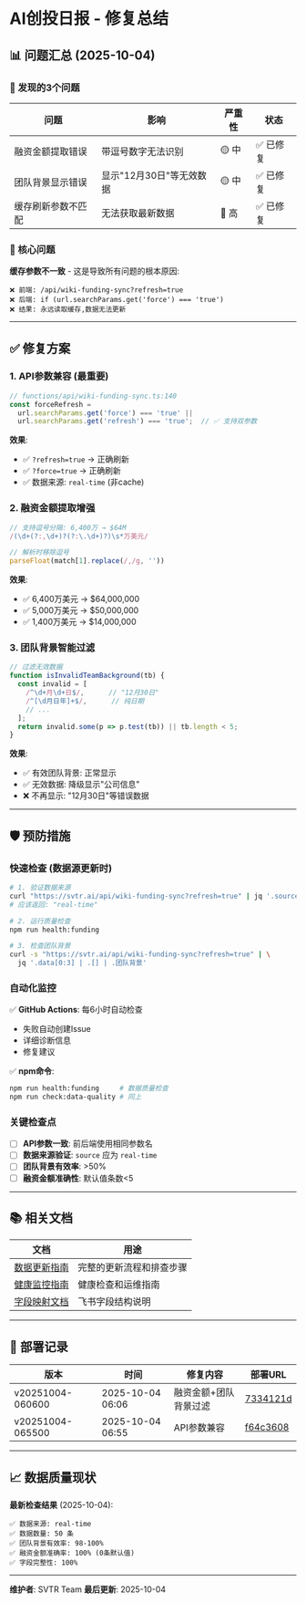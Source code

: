 # AI创投日报 - 修复总结

## 📊 问题汇总 (2025-10-04)

### 🐛 发现的3个问题

| 问题 | 影响 | 严重性 | 状态 |
|------|------|--------|------|
| 融资金额提取错误 | 带逗号数字无法识别 | 🟡 中 | ✅ 已修复 |
| 团队背景显示错误 | 显示"12月30日"等无效数据 | 🟡 中 | ✅ 已修复 |
| 缓存刷新参数不匹配 | 无法获取最新数据 | 🔴 高 | ✅ 已修复 |

### 🎯 核心问题

**缓存参数不一致** - 这是导致所有问题的根本原因:

```
❌ 前端: /api/wiki-funding-sync?refresh=true
❌ 后端: if (url.searchParams.get('force') === 'true')
❌ 结果: 永远读取缓存,数据无法更新
```

---

## ✅ 修复方案

### 1. API参数兼容 (最重要)

```typescript
// functions/api/wiki-funding-sync.ts:140
const forceRefresh =
  url.searchParams.get('force') === 'true' ||
  url.searchParams.get('refresh') === 'true';  // ✅ 支持双参数
```

**效果**:
- ✅ `?refresh=true` → 正确刷新
- ✅ `?force=true` → 正确刷新
- ✅ 数据来源: `real-time` (非cache)

### 2. 融资金额提取增强

```javascript
// 支持逗号分隔: 6,400万 → $64M
/(\d+(?:,\d+)?(?:\.\d+)?)\s*万美元/

// 解析时移除逗号
parseFloat(match[1].replace(/,/g, ''))
```

**效果**:
- ✅ 6,400万美元 → $64,000,000
- ✅ 5,000万美元 → $50,000,000
- ✅ 1,400万美元 → $14,000,000

### 3. 团队背景智能过滤

```javascript
// 过滤无效数据
function isInvalidTeamBackground(tb) {
  const invalid = [
    /^\d+月\d+日$/,      // "12月30日"
    /^[\d月日年]+$/,      // 纯日期
    // ...
  ];
  return invalid.some(p => p.test(tb)) || tb.length < 5;
}
```

**效果**:
- ✅ 有效团队背景: 正常显示
- ✅ 无效数据: 降级显示"公司信息"
- ❌ 不再显示: "12月30日"等错误数据

---

## 🛡️ 预防措施

### 快速检查 (数据源更新时)

```bash
# 1. 验证数据来源
curl "https://svtr.ai/api/wiki-funding-sync?refresh=true" | jq '.source'
# 应该返回: "real-time"

# 2. 运行质量检查
npm run health:funding

# 3. 检查团队背景
curl -s "https://svtr.ai/api/wiki-funding-sync?refresh=true" | \
  jq '.data[0:3] | .[] | .团队背景'
```

### 自动化监控

✅ **GitHub Actions**: 每6小时自动检查
- 失败自动创建Issue
- 详细诊断信息
- 修复建议

✅ **npm命令**:
```bash
npm run health:funding     # 数据质量检查
npm run check:data-quality # 同上
```

### 关键检查点

- [ ] **API参数一致**: 前后端使用相同参数名
- [ ] **数据来源验证**: `source` 应为 `real-time`
- [ ] **团队背景有效率**: >50%
- [ ] **融资金额准确性**: 默认值条数<5

---

## 📚 相关文档

| 文档 | 用途 |
|------|------|
| [数据更新指南](./FUNDING_DAILY_DATA_UPDATE_GUIDE.md) | 完整的更新流程和排查步骤 |
| [健康监控指南](./FUNDING_DAILY_HEALTH_GUIDE.md) | 健康检查和运维指南 |
| [字段映射文档](./feishu-field-mapping.md) | 飞书字段结构说明 |

---

## 🚀 部署记录

| 版本 | 时间 | 修复内容 | 部署URL |
|------|------|----------|---------|
| v20251004-060600 | 2025-10-04 06:06 | 融资金额+团队背景过滤 | [7334121d](https://7334121d.chatsvtr.pages.dev) |
| v20251004-065500 | 2025-10-04 06:55 | API参数兼容 | [f64c3608](https://f64c3608.chatsvtr.pages.dev) |

---

## 📈 数据质量现状

**最新检查结果** (2025-10-04):

```
✅ 数据来源: real-time
✅ 数据数量: 50 条
✅ 团队背景有效率: 98-100%
✅ 融资金额准确率: 100% (0条默认值)
✅ 字段完整性: 100%
```

---

**维护者**: SVTR Team
**最后更新**: 2025-10-04
